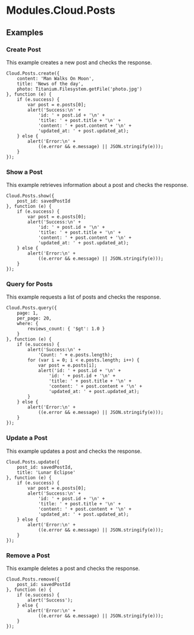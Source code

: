 # Modules.Cloud.Posts

<ProxySummary/>

## Examples

### Create Post

This example creates a new post and checks the response.

    Cloud.Posts.create({
        content: 'Man Walks On Moon',
        title: 'News of the day',
        photo: Titanium.Filesystem.getFile('photo.jpg')
    }, function (e) {
        if (e.success) {
            var post = e.posts[0];
            alert('Success:\n' +
                'id: ' + post.id + '\n' +
                'title: ' + post.title + '\n' +
                'content: ' + post.content + '\n' +
                'updated_at: ' + post.updated_at);
        } else {
            alert('Error:\n' +
                ((e.error && e.message) || JSON.stringify(e)));
        }
    });

### Show a Post

This example retrieves information about a post and checks the response.

    Cloud.Posts.show({
        post_id: savedPostId
    }, function (e) {
        if (e.success) {
            var post = e.posts[0];
            alert('Success:\n' +
                'id: ' + post.id + '\n' +
                'title: ' + post.title + '\n' +
                'content: ' + post.content + '\n' +
                'updated_at: ' + post.updated_at);
        } else {
            alert('Error:\n' +
                ((e.error && e.message) || JSON.stringify(e)));
        }
    });

### Query for Posts

This example requests a list of posts and checks the response.

    Cloud.Posts.query({
        page: 1,
        per_page: 20,
        where: {
            reviews_count: { '$gt': 1.0 }
        }
    }, function (e) {
        if (e.success) {
            alert('Success:\n' +
                'Count: ' + e.posts.length);
            for (var i = 0; i < e.posts.length; i++) {
                var post = e.posts[i];
                alert('id: ' + post.id + '\n' +
                    'id: ' + post.id + '\n' +
                    'title: ' + post.title + '\n' +
                    'content: ' + post.content + '\n' +
                    'updated_at: ' + post.updated_at);
            }
        } else {
            alert('Error:\n' +
                ((e.error && e.message) || JSON.stringify(e)));
        }
    });

### Update a Post

This example updates a post and checks the response.

    Cloud.Posts.update({
        post_id: savedPostId,
        title: 'Lunar Eclipse'
    }, function (e) {
        if (e.success) {
            var post = e.posts[0];
            alert('Success:\n' +
                'id: ' + post.id + '\n' +
                'title: ' + post.title + '\n' +
                'content: ' + post.content + '\n' +
                'updated_at: ' + post.updated_at);
        } else {
            alert('Error:\n' +
                ((e.error && e.message) || JSON.stringify(e)));
        }
    });

### Remove a Post

This example deletes a post and checks the response.

    Cloud.Posts.remove({
        post_id: savedPostId
    }, function (e) {
        if (e.success) {
            alert('Success');
        } else {
            alert('Error:\n' +
                ((e.error && e.message) || JSON.stringify(e)));
        }
    });

<ApiDocs/>
